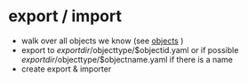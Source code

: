 # export / import

- walk over all objects we know (see [objects](objects.md) )
- export to $exportdir/$objecttype/$objectid.yaml or if possible $exportdir/$objecttype/$objectname.yaml if there is a name
- create export & importer

